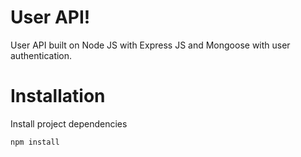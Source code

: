 ﻿# User API!

User API built on Node JS with Express JS and Mongoose with user authentication.

# Installation

Install project dependencies

    npm install


